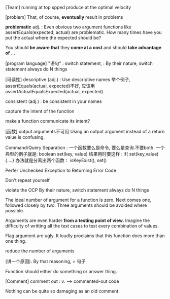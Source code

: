 [Team]
running at top spped
produce at the optimal velocity 

[problem]
That, of course, **eventually** result in problems

**problematic** adj.
: Even obvious two argument functions like assertEquals(expected, actual) are problematic.  How many times have you put the actual where the expected should be?

You should **be aware that** they **come at a cost** and should **take advantage of** ...



[program language]
"语句" : switch statement, 
: By their nature, switch statement always do N things


[可读性]
descriptive (adj.) : Use descriptive names
举个例子, assertEquals(actual, expected)不好, 应该用assertActualEqualsExpected(actual, expected)

consistent  (adj.) : be consistent in your names

capture the intent of the function

make a function communicate its intent?


[函数]
output arguments不可用
Using an output argument instead of a return value is confusing.

Command/Query Separation : 一个函数要么是命令, 要么是查询.不要both. 
一个典型的例子就是: boolean set(key, value)
结果用时要这样 : if( set(key,value) {....}
办法就是分离出两个函数： isKeyExist(), set()

Perfer Unchecked Exception to Returning Error Code

Don't repeat yourself

violate the OCP
By their nature, switch statement always do N things

The ideal number of argument for a function is zero. Next comes one, followed closely by two.  Three arguments should be avoided where possible.

Arguments are even harder **from a testing point of view**. Imagine the difficulty of writting all the test cases to test every combination of values.

Flag argument are ugly. It loudly proclaims that this function does more than one thing.

reduce the number of arguments

(讲一个原因). By that reasoning, + 句子

Function should either do something or answer thing.


[Comment]
comment out : v.
 --> commented-out code

 Nothing can be quite so damaging as an old comment. 